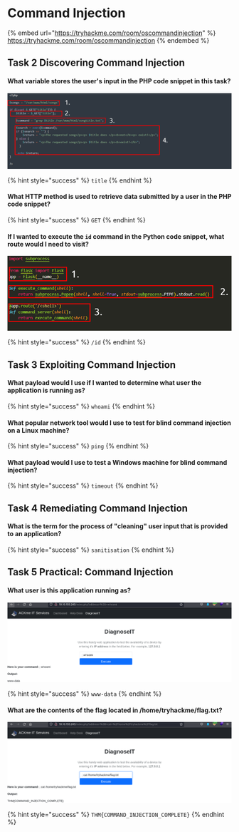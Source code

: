 # Command Injection

{% embed url="https://tryhackme.com/room/oscommandinjection" %}
https://tryhackme.com/room/oscommandinjection
{% endembed %}

## Task 2 Discovering Command Injection

#### What variable stores the user's input in the PHP code snippet in this task?

![](<../../.gitbook/assets/image (4).png>)

{% hint style="success" %}
`title`
{% endhint %}

#### What HTTP method is used to retrieve data submitted by a user in the PHP code snippet?

{% hint style="success" %}
`GET`
{% endhint %}

#### If I wanted to execute the `id` command in the Python code snippet, what route would I need to visit?

![](<../../.gitbook/assets/image (6) (1) (1) (1).png>)

{% hint style="success" %}
`/id`
{% endhint %}

## Task 3 Exploiting Command Injection

#### What payload would I use if I wanted to determine what user the application is running as?

{% hint style="success" %}
`whoami`
{% endhint %}

#### What popular network tool would I use to test for blind command injection on a **Linux** machine?

{% hint style="success" %}
`ping`
{% endhint %}

#### What payload would I use to test a **Windows** machine for blind command injection?

{% hint style="success" %}
`timeout`
{% endhint %}

## Task 4 Remediating Command Injection

#### What is the term for the process of "cleaning" user input that is provided to an application?

{% hint style="success" %}
`sanitisation`
{% endhint %}

## Task 5 Practical: Command Injection

#### What user is this application running as?

![](<../../.gitbook/assets/Screenshot from 2022-03-31 07-20-42.png>)

{% hint style="success" %}
`www-data`
{% endhint %}

#### What are the contents of the flag located in /home/tryhackme/flag.txt?

![](<../../.gitbook/assets/Screenshot from 2022-03-31 07-21-04.png>)

{% hint style="success" %}
`THM{COMMAND_INJECTION_COMPLETE}`
{% endhint %}

